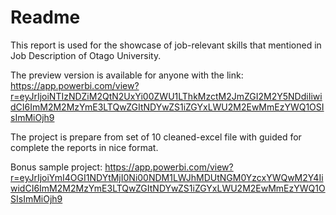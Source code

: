 # Readme
This report is used for the showcase of job-relevant skills that mentioned in Job Description of Otago University.  

The preview version is available for anyone with the link: https://app.powerbi.com/view?r=eyJrIjoiNTIzNDZiM2QtN2UxYi00ZWU1LThkMzctM2JmZGI2M2Y5NDdiIiwidCI6ImM2M2MzYmE3LTQwZGItNDYwZS1iZGYxLWU2M2EwMmEzYWQ1OSIsImMiOjh9

The project is prepare from set of 10 cleaned-excel file with guided for complete the reports in nice format.

Bonus sample project: https://app.powerbi.com/view?r=eyJrIjoiYmI4OGI1NDYtMjI0Ni00NDM1LWJhMDUtNGM0YzcxYWQwM2Y4IiwidCI6ImM2M2MzYmE3LTQwZGItNDYwZS1iZGYxLWU2M2EwMmEzYWQ1OSIsImMiOjh9
